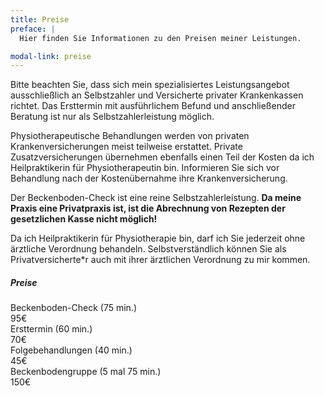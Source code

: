 ```yaml
---
title: Preise
preface: |
  Hier finden Sie Informationen zu den Preisen meiner Leistungen.

modal-link: preise
---
```


Bitte beachten Sie, dass sich mein spezialisiertes Leistungsangebot ausschließlich an Selbstzahler und Versicherte privater Krankenkassen richtet.
Das Ersttermin mit ausführlichem Befund und anschließender Beratung ist nur als Selbstzahlerleistung möglich.

Physiotherapeutische Behandlungen werden von privaten Krankenversicherungen meist teilweise erstattet.
Private Zusatzversicherungen übernehmen ebenfalls einen Teil der Kosten da ich Heilpraktikerin für Physiotherapeutin bin.
Informieren Sie sich vor Behandlung nach der Kostenübernahme ihre Krankenversicherung.

Der Beckenboden-Check ist eine reine Selbstzahlerleistung.
**Da meine Praxis eine Privatpraxis ist, ist die Abrechnung von Rezepten der gesetzlichen Kasse nicht möglich!**

Da ich Heilpraktikerin für Physiotherapie bin, darf ich Sie jederzeit ohne ärztliche Verordnung behandeln.
Selbstverständlich können Sie als Privatversicherte\*r auch mit ihrer ärztlichen Verordnung zu mir kommen.

<div class="row border-top pt-3">
  <h5>Preise</h5>
  <div class="row justify-content-between pb-1">
    <div class="col-auto">Beckenboden-Check (75 min.)</div>
    <div class="col-auto">95€</div>
  </div>
  <div class="row justify-content-between pb-1">
    <div class="col-auto">Ersttermin (60 min.)</div>
    <div class="col-auto">70€</div>
  </div>
  <div class="row justify-content-between pb-1">
    <div class="col-auto">Folgebehandlungen (40 min.)</div>
    <div class="col-auto">45€</div>
  </div>
  <div class="row justify-content-between pb-1">
    <div class="col-auto">Beckenbodengruppe (5 mal 75 min.)</div>
    <div class="col-auto">150€</div>
  </div>
</div>

